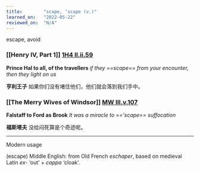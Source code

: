 ```yaml
---
title:        "scape, ’scape (v.)"
learned_on:   "2022-05-22"
reviewed_on:  "N/A"
---
```


escape, avoid

### [[Henry IV, Part 1]] [1H4 II.ii.59](https://www.shakespeareswords.com/Public/Play.aspx?Act=2&Scene=2&WorkId=33#233344) 

**Prince Hal to all, of the travellers** *if they ==scape== from your encounter, then they light on us*

**亨利王子** 如果你们没有堵住他们，他们就会落到我们手中。

### [[The Merry Wives of Windsor]] [MW III.v.107](https://www.shakespeareswords.com/Public/Play.aspx?Act=3&Scene=5&WorkId=29#218811) 

**Falstaff to Ford as Brook** *It was a miracle to =='scape== suffocation*

**福斯塔夫** 没给闷死算是个奇迹呢。

-----

Modern usage

(escape) Middle English: from Old French *eschaper*, based on medieval Latin *ex-* ‘out’ + *cappa* ‘cloak’.